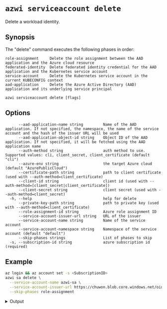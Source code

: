 # `azwi serviceaccount delete`

Delete a workload identity.

## Synopsis

The "delete" command executes the following phases in order:

    role-assignment     Delete the role assignment between the AAD application and the Azure cloud resource
    federated-identity  Delete federated identity credential for the AAD application and the Kubernetes service account
    service-account     Delete the Kubernetes service account in the current KUBECONFIG context
    aad-application     Delete the Azure Active Directory (AAD) application and its underlying service principal

<!---->

    azwi serviceaccount delete [flags]

## Options

          --aad-application-name string         Name of the AAD application. If not specified, the namespace, the name of the service account and the hash of the issuer URL will be used
          --aad-application-object-id string    Object ID of the AAD application. If not specified, it will be fetched using the AAD application name
          --auth-method string                  auth method to use. Supported values: cli, client_secret, client_certificate (default "cli")
          --azure-env string                    the target Azure cloud (default "AzurePublicCloud")
          --certificate-path string             path to client certificate (used with --auth-method=client_certificate)
          --client-id string                    client id (used with --auth-method=[client_secret|client_certificate])
          --client-secret string                client secret (used with --auth-method=client_secret)
      -h, --help                                help for delete
          --private-key-path string             path to private key (used with --auth-method=client_certificate)
          --role-assignment-id string           Azure role assignment ID
          --service-account-issuer-url string   URL of the issuer
          --service-account-name string         Name of the service account
          --service-account-namespace string    Namespace of the service account (default "default")
          --skip-phases strings                 List of phases to skip
      -s, --subscription-id string              azure subscription id (required)

## Example

```bash
az login && az account set -s <SubscriptionID>
azwi sa delete \
  --service-account-name azwi-sa \
  --service-account-issuer-url https://chuwon.blob.core.windows.net/oidc-test/ \
  --skip-phases role-assignment
```

<details>
<summary>Output</summary>

    INFO[0000] No subscription provided, using selected subscription from Azure CLI: <SubscriptionID>
    INFO[0001] skipping phase                                phase=role-assignment
    INFO[0001] [federated-identity] deleted federated identity credential  issuerURL="https://chuwon.blob.core.windows.net/oidc-test/" subject="system:serviceaccount:default:azwi-sa"
    INFO[0001] [service-account] deleted service account     name=azwi-sa namespace=default
    INFO[0001] [aad-application] deleted aad application     objectID=19888f97-e0d3-4f61-8eb9-b87bf161e27d

</details>
